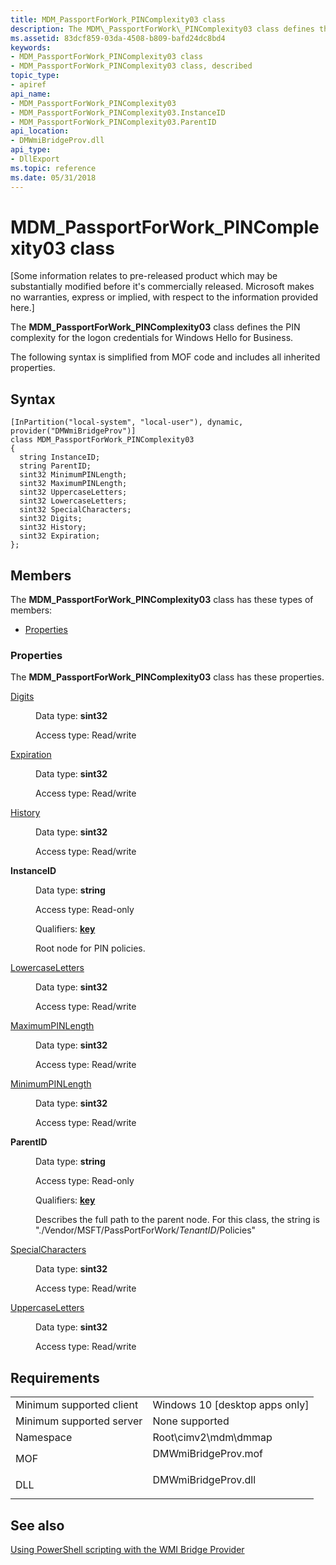 ```yaml
---
title: MDM_PassportForWork_PINComplexity03 class
description: The MDM\_PassportForWork\_PINComplexity03 class defines the PIN complexity for the logon credentials for Windows Hello for Business.
ms.assetid: 83dcf859-03da-4508-b809-bafd24dc8bd4
keywords:
- MDM_PassportForWork_PINComplexity03 class
- MDM_PassportForWork_PINComplexity03 class, described
topic_type:
- apiref
api_name:
- MDM_PassportForWork_PINComplexity03
- MDM_PassportForWork_PINComplexity03.InstanceID
- MDM_PassportForWork_PINComplexity03.ParentID
api_location:
- DMWmiBridgeProv.dll
api_type:
- DllExport
ms.topic: reference
ms.date: 05/31/2018
---
```


# MDM\_PassportForWork\_PINComplexity03 class

\[Some information relates to pre-released product which may be substantially modified before it's commercially released. Microsoft makes no warranties, express or implied, with respect to the information provided here.\]

The **MDM\_PassportForWork\_PINComplexity03** class defines the PIN complexity for the logon credentials for Windows Hello for Business.

The following syntax is simplified from MOF code and includes all inherited properties.

## Syntax

``` syntax
[InPartition("local-system", "local-user"), dynamic, provider("DMWmiBridgeProv")]
class MDM_PassportForWork_PINComplexity03
{
  string InstanceID;
  string ParentID;
  sint32 MinimumPINLength;
  sint32 MaximumPINLength;
  sint32 UppercaseLetters;
  sint32 LowercaseLetters;
  sint32 SpecialCharacters;
  sint32 Digits;
  sint32 History;
  sint32 Expiration;
};
```

## Members

The **MDM\_PassportForWork\_PINComplexity03** class has these types of members:

-   [Properties](#properties)

### Properties

The **MDM\_PassportForWork\_PINComplexity03** class has these properties.

<dl> <dt>

[Digits](/windows/client-management/mdm/passportforwork-csp#tenantid-policies-pincomplexity-digits)
</dt> <dd> <dl> <dt>

Data type: **sint32**
</dt> <dt>

Access type: Read/write
</dt> </dl>

</dd> <dt>

[Expiration](/windows/client-management/mdm/passportforwork-csp#tenantid-policies-pincomplexity-expiration)
</dt> <dd> <dl> <dt>

Data type: **sint32**
</dt> <dt>

Access type: Read/write
</dt> </dl>

</dd> <dt>

[History](/windows/client-management/mdm/passportforwork-csp#tenantid-policies-pincomplexity-history)
</dt> <dd> <dl> <dt>

Data type: **sint32**
</dt> <dt>

Access type: Read/write
</dt> </dl>

</dd> <dt>

**InstanceID**
</dt> <dd> <dl> <dt>

Data type: **string**
</dt> <dt>

Access type: Read-only
</dt> <dt>

Qualifiers: [**key**](/windows/desktop/WmiSdk/key-qualifier)
</dt> </dl>

Root node for PIN policies.

</dd> <dt>

[LowercaseLetters](/windows/client-management/mdm/passportforwork-csp#tenantid-policies-pincomplexity-lowercaseletters)
</dt> <dd> <dl> <dt>

Data type: **sint32**
</dt> <dt>

Access type: Read/write
</dt> </dl>

</dd> <dt>

[MaximumPINLength](/windows/client-management/mdm/passportforwork-csp#tenantid-policies-pincomplexity-maximumpinlength)
</dt> <dd> <dl> <dt>

Data type: **sint32**
</dt> <dt>

Access type: Read/write
</dt> </dl>

</dd> <dt>

[MinimumPINLength](/windows/client-management/mdm/passportforwork-csp#tenantid-policies-pincomplexity-minimumpinlength)
</dt> <dd> <dl> <dt>

Data type: **sint32**
</dt> <dt>

Access type: Read/write
</dt> </dl>

</dd> <dt>

**ParentID**
</dt> <dd> <dl> <dt>

Data type: **string**
</dt> <dt>

Access type: Read-only
</dt> <dt>

Qualifiers: [**key**](/windows/desktop/WmiSdk/key-qualifier)
</dt> </dl>

Describes the full path to the parent node. For this class, the string is "./Vendor/MSFT/PassPortForWork/*TenantID*/Policies"

</dd> <dt>

[SpecialCharacters](/windows/client-management/mdm/passportforwork-csp#tenantid-policies-pincomplexity-specialcharacters)
</dt> <dd> <dl> <dt>

Data type: **sint32**
</dt> <dt>

Access type: Read/write
</dt> </dl>

</dd> <dt>

[UppercaseLetters](/windows/client-management/mdm/passportforwork-csp#tenantid-policies-pincomplexity-uppercaseletters)
</dt> <dd> <dl> <dt>

Data type: **sint32**
</dt> <dt>

Access type: Read/write
</dt> </dl>

</dd> </dl>

## Requirements



|                                     |                                                                                                |
|-------------------------------------|------------------------------------------------------------------------------------------------|
| Minimum supported client<br/> | Windows 10 \[desktop apps only\]<br/>                                                    |
| Minimum supported server<br/> | None supported<br/>                                                                      |
| Namespace<br/>                | Root\\cimv2\\mdm\\dmmap<br/>                                                             |
| MOF<br/>                      | <dl> <dt>DMWmiBridgeProv.mof</dt> </dl> |
| DLL<br/>                      | <dl> <dt>DMWmiBridgeProv.dll</dt> </dl> |



## See also

<dl> <dt>

[Using PowerShell scripting with the WMI Bridge Provider](/windows/client-management/mdm/using-powershell-scripting-with-the-wmi-bridge-provider)
</dt> </dl>

 

